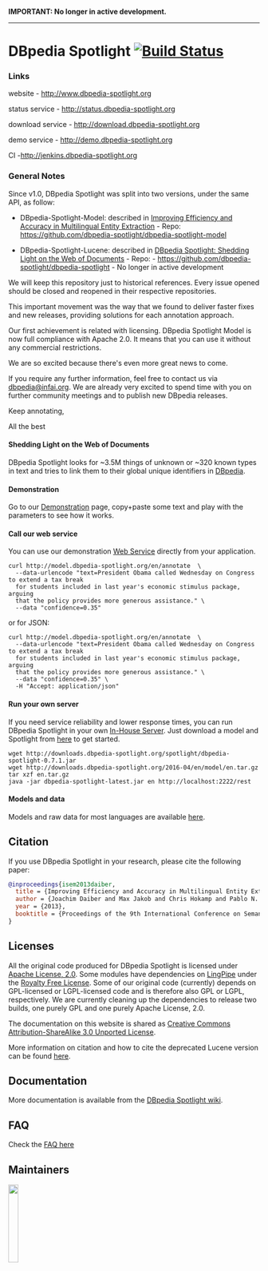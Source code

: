 **IMPORTANT: No longer in active development.**

---


# DBpedia Spotlight [![Build Status](https://secure.travis-ci.org/dbpedia-spotlight/dbpedia-spotlight.png?branch=master)](http://travis-ci.org/dbpedia-spotlight/dbpedia-spotlight)


### Links

website - http://www.dbpedia-spotlight.org

status service	- http://status.dbpedia-spotlight.org

download service - http://download.dbpedia-spotlight.org

demo service - http://demo.dbpedia-spotlight.org

CI -http://jenkins.dbpedia-spotlight.org



### General Notes

Since v1.0, DBpedia Spotlight was split into two versions, under the same API,  as follow:

  - DBpedia-Spotlight-Model: described in [Improving Efficiency and Accuracy in Multilingual Entity Extraction](http://jodaiber.de/doc/entity.pdf) - Repo: https://github.com/dbpedia-spotlight/dbpedia-spotlight-model

  - DBpedia-Spotlight-Lucene: described in [DBpedia Spotlight: Shedding Light on the Web of Documents](http://www.dbpedia-spotlight.org/docs/spotlight.pdf)  - Repo: - https://github.com/dbpedia-spotlight/dbpedia-spotlight - No longer in active development
  
We will keep this repository just to historical references. Every issue opened should be closed and reopened in their respective repositories.

This important movement was the way that we found to deliver faster fixes and new releases, providing solutions for each annotation approach.

Our first achievement is related with licensing. DBpedia Spotlight Model is now full compliance with Apache 2.0. It means that you can use it without any commercial restrictions.

We are so excited because there's even more great news to come.

If you require any further information, feel free to contact us via dbpedia@infai.org. We are already very excited to spend time with you on further community meetings and to publish new DBpedia releases.

Keep annotating,

All the best




#### Shedding Light on the Web of Documents

DBpedia Spotlight looks for ~3.5M things of unknown or ~320 known types in text and tries to link them to their global unique identifiers in [DBpedia](http://dbpedia.org). 

#### Demonstration

Go to our [Demonstration](http://dbpedia-spotlight.github.io/demo/) page, copy+paste some text and play with the parameters to see how it works.

#### Call our web service

You can use our demonstration [Web Service](http://github.com/dbpedia-spotlight/dbpedia-spotlight/wiki/Web-service) directly from your application.

    curl http://model.dbpedia-spotlight.org/en/annotate  \
      --data-urlencode "text=President Obama called Wednesday on Congress to extend a tax break
      for students included in last year's economic stimulus package, arguing
      that the policy provides more generous assistance." \
      --data "confidence=0.35"

or for JSON:

    curl http://model.dbpedia-spotlight.org/en/annotate  \
      --data-urlencode "text=President Obama called Wednesday on Congress to extend a tax break
      for students included in last year's economic stimulus package, arguing
      that the policy provides more generous assistance." \
      --data "confidence=0.35" \
      -H "Accept: application/json"

#### Run your own server

If you need service reliability and lower response times, you can run DBpedia Spotlight in your own [In-House Server](https://github.com/dbpedia-spotlight/dbpedia-spotlight/wiki/Installation). Just download a model and Spotlight from [here](http://model.dbpedia-spotlight.org) to get started.

    wget http://downloads.dbpedia-spotlight.org/spotlight/dbpedia-spotlight-0.7.1.jar
    wget http://downloads.dbpedia-spotlight.org/2016-04/en/model/en.tar.gz
    tar xzf en.tar.gz
    java -jar dbpedia-spotlight-latest.jar en http://localhost:2222/rest

#### Models and data

Models and raw data for most languages are available [here](http://model.dbpedia-spotlight.org).

## Citation

If you use DBpedia Spotlight in your research, please cite the following paper:

```bibtex
@inproceedings{isem2013daiber,
  title = {Improving Efficiency and Accuracy in Multilingual Entity Extraction},
  author = {Joachim Daiber and Max Jakob and Chris Hokamp and Pablo N. Mendes},
  year = {2013},
  booktitle = {Proceedings of the 9th International Conference on Semantic Systems (I-Semantics)}
}
```


## Licenses

All the original code produced for DBpedia Spotlight is licensed under  [Apache License, 2.0](http://www.apache.org/licenses/LICENSE-2.0.html). Some modules have dependencies on [LingPipe](http://alias-i.com/lingpipe/) under the [Royalty Free License](http://alias-i.com/lingpipe/licenses/lingpipe-license-1.txt). Some of our original code (currently) depends on GPL-licensed or LGPL-licensed code and is therefore also GPL or LGPL, respectively. We are currently cleaning up the dependencies to release two builds, one purely GPL and one purely Apache License, 2.0.

The documentation on this website is shared as [Creative Commons Attribution-ShareAlike 3.0 Unported License](http://en.wikipedia.org/wiki/Wikipedia:Text_of_Creative_Commons_Attribution-ShareAlike_3.0_Unported_License).


More information on citation and how to cite the deprecated Lucene version can be found [here](http://www.dbpedia-spotlight.org/publications).

## Documentation

More documentation is available from the [DBpedia Spotlight wiki](https://github.com/dbpedia-spotlight/dbpedia-spotlight/wiki).

## FAQ

Check the [FAQ here](https://github.com/dbpedia-spotlight/dbpedia-spotlight/wiki/faq) 


## Maintainers

<a href="http://infai.org"><img src="http://infai.org/de/Presse/Logos/files?get=infai_logo_en_rgb_300dpi.jpg" align="left" height="20%" width="20%" ></a>
